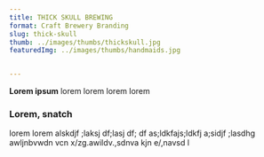 ```yaml
---
title: THICK SKULL BREWING
format: Craft Brewery Branding
slug: thick-skull
thumb: ../images/thumbs/thickskull.jpg
featuredImg: ../images/thumbs/handmaids.jpg


---
```


**Lorem ipsum**
lorem lorem lorem lorem

### Lorem, snatch
lorem lorem alskdjf ;laksj df;lasj df; df as;ldkfajs;ldkfj a;sidjf ;lasdhg awljnbvwdn vcn x/zg.awildv.,sdnva kjn e/,navsd l